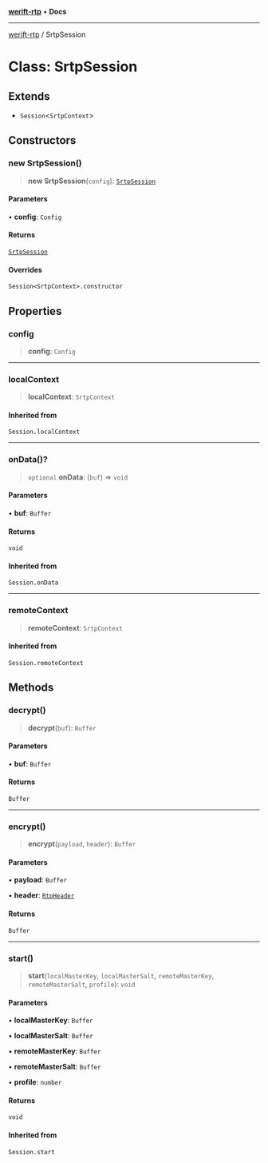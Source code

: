 [**werift-rtp**](../README.md) • **Docs**

***

[werift-rtp](../globals.md) / SrtpSession

# Class: SrtpSession

## Extends

- `Session`\<`SrtpContext`\>

## Constructors

### new SrtpSession()

> **new SrtpSession**(`config`): [`SrtpSession`](SrtpSession.md)

#### Parameters

• **config**: `Config`

#### Returns

[`SrtpSession`](SrtpSession.md)

#### Overrides

`Session<SrtpContext>.constructor`

## Properties

### config

> **config**: `Config`

***

### localContext

> **localContext**: `SrtpContext`

#### Inherited from

`Session.localContext`

***

### onData()?

> `optional` **onData**: (`buf`) => `void`

#### Parameters

• **buf**: `Buffer`

#### Returns

`void`

#### Inherited from

`Session.onData`

***

### remoteContext

> **remoteContext**: `SrtpContext`

#### Inherited from

`Session.remoteContext`

## Methods

### decrypt()

> **decrypt**(`buf`): `Buffer`

#### Parameters

• **buf**: `Buffer`

#### Returns

`Buffer`

***

### encrypt()

> **encrypt**(`payload`, `header`): `Buffer`

#### Parameters

• **payload**: `Buffer`

• **header**: [`RtpHeader`](RtpHeader.md)

#### Returns

`Buffer`

***

### start()

> **start**(`localMasterKey`, `localMasterSalt`, `remoteMasterKey`, `remoteMasterSalt`, `profile`): `void`

#### Parameters

• **localMasterKey**: `Buffer`

• **localMasterSalt**: `Buffer`

• **remoteMasterKey**: `Buffer`

• **remoteMasterSalt**: `Buffer`

• **profile**: `number`

#### Returns

`void`

#### Inherited from

`Session.start`
